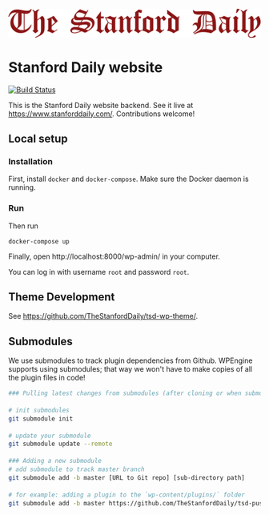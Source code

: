 [![The Stanford Daily logo](https://github.com/TheStanfordDaily/stanforddaily-graphic-assets/raw/master/DailyLogo/DailyLogo.png)](https://www.stanforddaily.com/)

# Stanford Daily website
[![Build Status](https://travis-ci.com/TheStanfordDaily/stanforddaily-website.svg?branch=master)](https://travis-ci.com/TheStanfordDaily/stanforddaily-website)

This is the Stanford Daily website backend. See it live at https://www.stanforddaily.com/. Contributions welcome!

## Local setup
### Installation
First, install `docker` and `docker-compose`. Make sure the Docker daemon is running.

### Run
Then run

```
docker-compose up
```

Finally, open http://localhost:8000/wp-admin/ in your computer.

You can log in with username `root` and password `root`.

## Theme Development
See https://github.com/TheStanfordDaily/tsd-wp-theme/.


## Submodules
We use submodules to track plugin dependencies from Github. WPEngine supports using submodules; that way we won't have to make copies of all the plugin files in code!

```bash
### Pulling latest changes from submodules (after cloning or when submodules are updated)

# init submodules
git submodule init

# update your submodule
git submodule update --remote
 
### Adding a new submodule
# add submodule to track master branch
git submodule add -b master [URL to Git repo] [sub-directory path]

# for example: adding a plugin to the `wp-content/plugins/` folder
git submodule add -b master https://github.com/TheStanfordDaily/tsd-push-notification.git wp-content/plugins/tsd-push-notification
```
